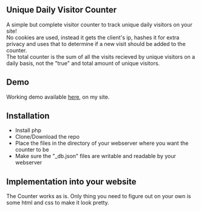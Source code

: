 ## Unique Daily Visitor Counter
A simple but complete visitor counter to track unique daily visitors on your site!  
No cookies are used, instead it gets the client's ip, hashes it for extra privacy and uses that to determine if a new visit should be added to the counter.  
The total counter is the sum of all the visits recieved by unique visitors on a daily basis, not the "true" and total amount of unique visitors.

## Demo
Working demo available [here](https://articexploit.xyz/), on my site.

## Installation
- Install php
- Clone/Download the repo
- Place the files in the directory of your webserver where you want the counter to be
- Make sure the "_db.json" files are writable and readable by your webserver

## Implementation into your website
The Counter works as is. Only thing you need to figure out on your own is some html and css to make it look pretty.

